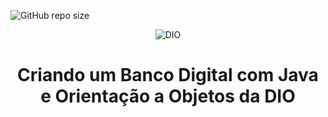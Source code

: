 ![GitHub repo size](https://img.shields.io/github/repo-size/AlanJoabio/DesafiodaDIO) 

<!--Banner session-->
<p align="center">
<img src="https://hermes.digitalinnovation.one/articles/cover/608b9631-fe40-46fd-92e0-89e63139a961.jpg" alt="DIO" tittle="Digital Innovation One">
</p>

<!--Banner session-->

<h1 align="center">
Criando um Banco Digital com Java e Orientação a Objetos da DIO
</p>

